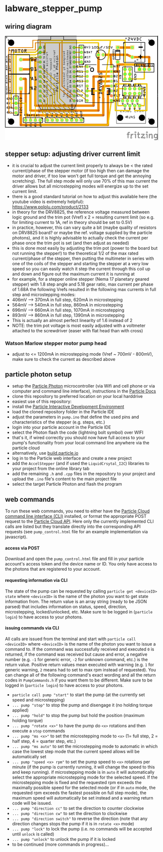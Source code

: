 # labware_stepper_pump

## wiring diagram

 ![Stepper Photon PCB](stepper_particle_pcb.jpg)

## stepper setup: adjusting driver current limit

 - it is crucial to adjust the current limit properly to always be < the rated current/phase of the stepper motor (if too high then can damage the motor and driver, if too low won't get full torque and get the annoying scretching). The full step mode will only use 70% of this max current the driver allows but all microstepping modes will energize up to the set current limit.
 - there is a good standard tutorial on how to adjust this available here (the youtube video is extremely helpful): https://www.pololu.com/product/2133
 - in theory for the DRV8825, the reference voltage measured between logic ground and the trim pot (Vref) x 2 = resulting current limit (so e.g. for limiting current to 1A, ref in theory should be set to 0.5V)
 - in practice, however, this can vary quite a bit (maybe quality of resistors on DRV8825 board? or maybe the ref. voltage supplied by the particle photons), and it is highly advisable to actually check the current per phase once the trim pot is set (and then adjust as needed)
 - this is done most easily by adjusting the trim pot (power to the board but not running the stepper!) to the theoretical 1/2 of the max rated current/phase of the stepper, then putting the multimeter in series with one of the coils of the stepper and starting the stepper at a very low speed so you can easily watch it step the current through this coil up and down and figure out the maximum current it is running at
 - for example, for a stepper online stepper (Nema 17 planetary geared stepper) with 1.8 step angle and 5.18 gear ratio, max current per phase of 1.68A the following Vrefs resulted in the following max currents in full step and microstepping modes:
  - 406mV --> 370mA in full step,  620mA in microstepping
  - 564mV --> 540mA in full step,  860mA in microstepping
  - 696mV --> 660mA in full step, 1070mA in microstepping
  - 893mV --> 860mA in full step, 1390mA in microstepping
  - This is actually an almost perfect linearity of 1.6 instead of 2
 - NOTE: the trim pot voltage is most easily adjusted with a voltmeter attached to the screwdriver (easer with flat head than with cross)

### Watson Marlow stepper motor pump head

  - adjust to <= 1200mA in microstepping mode (Vref ~ 700mV - 800mV), make sure to check the current as described above

## particle photon setup

 - setup the [Particle Photon](https://store.particle.io/collections/photon) microcontroller (via Wifi and cell phone or via computer and command line interface), instructions in the [Particle Docs](https://docs.particle.io/guide/getting-started/start/photon/)
 - clone this repository to preferred location on your local harddrive
 - easiest use of this repository:
  - install the [Particle Interactive Development Environment](https://www.particle.io/products/development-tools/particle-desktop-ide)
  - load the cloned repository folder in the  Particle IDE
  - adjust the parameters in `pump.ino` that define the used pins and characteristics of the stepper (e.g. steps, etc.)
  - login into your particle account in the Particle IDE
  - select the Photon flash the code (lightning bolt symbol) over WIFI
  - that's it, if wired correctly you should now have full access to your pump's functionality from your local command line anywhere via the particle cloud
 - alternatively, use [build.particle.io](http://build.particle.io)
  - log in to the Particle web interface and create a new project
  - add the `AccelStepper` (and if used the `LiquidCrsytal_I2C`) libraries to your project from the online library tab
  - add the remaining `.h` and `.cpp` files in the repository to your project and upload the `.ino` file's content to the main project file
  - select the target Particle Photon and flash the program

## web commands

To run these web commands, you need to either have the [Particle Cloud command line interface (CLI)](https://github.com/spark/particle-cli) installed, or format the appropriate POST request to the [Particle Cloud API](https://docs.particle.io/reference/api/). Here only the currently implemented CLI calls are listed but they translate directly into the corresponding API requests (see `pump_control.html` file for an example implementation via javascript).

#### access via POST

Download and open the `pump_control.html` file and fill in your particle account's access token and the device name or ID. You only have access to the photons that are registered to your account.

#### requesting information via CLI

The state of the pump can be requested by calling `particle get <deviceID> state` where `<deviceID>` is the name of the photon you want to get state information from. The return value is an array string (ready to be JSON parsed) that includes information on status, speed, direction, microstepping, locked/unlocked, etc. Make sure to be logged in (`particle login`) to have access to your photons.

#### issuing commands via CLI

All calls are issued from the terminal and start with `particle call <deviceID>` where `<deviceID>` is the name of the photon you want to issue a command to. If the command was successfully received and executed `0` is returned, if the command was received but cause and error, a negative number (e.g. `-1` for generic error, `-2` for unknown command, etc.) is the return value. Positive return values mean executed with warning (e.g. `1` for generic warning, `2` means had to set to max rpm instead of requested). You can change all of the following command's exact wording and all the return codes in `PumpCommands.h` if you want them to be different. Make sure to be logged in (`particle login`) to have access to your photons.

  - `particle call pump "start"` to start the pump (at the currently set speed and microstepping)
  - `... pump "stop"` to stop the pump and disengage it (no holding torque applied)
  - `... pump "hold"` to stop the pump but hold the position (maximum holding torque)
  - `... pump "rotate <x>"` to have the pump do `<x>` rotations and then execute a `stop` commands
  - `... pump "ms <x>"` to set the microstepping mode to `<x>` (1= full step, 2 = half step, 4 = quarter step, etc.)
  - `... pump "ms auto"` to set the microstepping mode to automatic in which case the lowest step mode that the current speed allows will be automatically set
  - `... pump "speed <x> rpm"` to set the pump speed to `<x>` rotations per minute (if the pump is currently running, it will change the speed to this and keep running). if microstepping mode is in `auto` it will automatically select the appropriate microstepping mode for the selected speed. If the microstepping mode is fixed and the requested rpm exceeds the maximally possible speed for the selected mode (or if in `auto` mode, the requested rpm exceeds the fastest possible on full step mode), the maximum speed will automatically be set instead and a warning return code will be issued.
  - `... pump "direction cc"` to set the direction to counter clockwise
  - `... pump "direction cw"` to set the direction to clockwise
  - `... pump "direction switch"` to reverse the direction (note that any direction changes stops the pump if it is in `rotate <x>` mode)
  - `... pump "lock"` to lock the pump (i.e. no commands will be accepted until `unlock` is called)
  - `... pump "unlock"` to unlock the pump if it is locked
  - to be continued (more commands in progress)...
